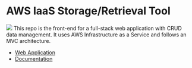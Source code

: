 # AWS IaaS Storage/Retrieval Tool
![](https://drive.google.com/file/d/173h6ao_tBFCG3sTYupJN7TrRZ5WNWTXQ/view)
This repo is the front-end for a full-stack web application with CRUD data management.  It uses AWS Infrastructure as a Service and follows an MVC architecture.
- [Web Application](https://main.d200lq2gfyvev6.amplifyapp.com/)
- [Documentation](https://drive.google.com/file/d/1pW7JH-7WVVIXS6SJkntINMBphqcjY2Rq/view)